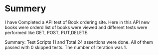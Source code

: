 # Summery

I have Completed a API test of Book ordering site. Here in this API new books were orderd list of books were viewed and different tests were performed like GET, POST, PUT,DELETE.

Summary: Test Scripts 11 and Total 24 assertions were done. All of them passed with 0 skipped tests. The number of iteration was 1.
